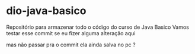 # dio-java-basico
Repositório para armazenar todo o código do curso de Java Basico 
Vamos testar esse commit 
se eu fizer alguma alteração aqui 

mas não passar pra o commit 
ela ainda salva no pc 
?
